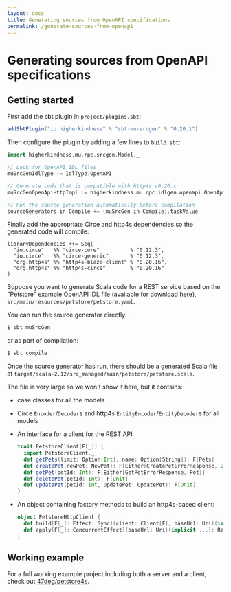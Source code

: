 ```yaml
---
layout: docs
title: Generating sources from OpenAPI specifications
permalink: /generate-sources-from-openapi
---
```


# Generating sources from OpenAPI specifications

## Getting started

First add the sbt plugin in `project/plugins.sbt`:

[comment]: # (Start Replace)

```scala
addSbtPlugin("io.higherkindness" % "sbt-mu-srcgen" % "0.20.1")
```

[comment]: # (End Replace)

Then configure the plugin by adding a few lines to `build.sbt`:

```scala
import higherkindness.mu.rpc.srcgen.Model._

// Look for OpenAPI IDL files
muSrcGenIdlType := IdlType.OpenAPI

// Generate code that is compatible with http4s v0.20.x
muSrcGenOpenApiHttpImpl := higherkindness.mu.rpc.idlgen.openapi.OpenApiSrcGenerator.HttpImpl.Http4sV20

// Run the source generation automatically before compilation
sourceGenerators in Compile += (muSrcGen in Compile).taskValue
```

Finally add the appropriate Circe and http4s dependencies so the generated code
will compile:

```
libraryDependencies ++= Seq(
  "io.circe"   %% "circe-core"          % "0.12.3",
  "io.circe"   %% "circe-generic"       % "0.12.3",
  "org.http4s" %% "http4s-blaze-client" % "0.20.16",
  "org.http4s" %% "http4s-circe"        % "0.20.16"
)
```

Suppose you want to generate Scala code for a REST service based on the
"Petstore" example OpenAPI IDL file (available for download [here](https://github.com/OAI/OpenAPI-Specification/blob/master/examples/v3.0/petstore.yaml)), `src/main/resources/petstore/petstore.yaml`.

You can run the source generator directly:

```sh
$ sbt muSrcGen
```

or as part of compilation:

```sh
$ sbt compile
```

Once the source generator has run, there should be a generated Scala file at
`target/scala-2.12/src_managed/main/petstore/petstore.scala`.

The file is very large so we won't show it here, but it contains:

* case classes for all the models
* Circe `Encoder`/`Decoder`s and http4s `EntityEncoder`/`EntityDecoder`s for all models
* An interface for a client for the REST API:

    ```scala
    trait PetstoreClient[F[_]] {
      import PetstoreClient._
      def getPets(limit: Option[Int], name: Option[String]): F[Pets]
      def createPet(newPet: NewPet): F[Either[CreatePetErrorResponse, Unit]]
      def getPet(petId: Int): F[Either[GetPetErrorResponse, Pet]]
      def deletePet(petId: Int): F[Unit]
      def updatePet(petId: Int, updatePet: UpdatePet): F[Unit]
    }
    ```
* An object containing factory methods to build an http4s-based client:

    ```scala
    object PetstoreHttpClient {
      def build[F[_]: Effect: Sync](client: Client[F], baseUrl: Uri)(implicit ...): PetstoreClient[F] = ...
      def apply[F[_]: ConcurrentEffect](baseUrl: Uri)(implicit ...): Resource[F, PetstoreClient[F]] = ...
    }
    ```

## Working example

For a full working example project including both a server and a client, check out
[47deg/petstore4s](https://github.com/47deg/petstore4s).
